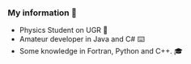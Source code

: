 ### My information 💬
- Physics Student on UGR 🔭
- Amateur developer in Java and C# ⌨️
- Some knowledge in Fortran, Python and C++. 🎓​
<!--
**QuendoDev/QuendoDev** is a ✨ _special_ ✨ repository because its `README.md` (this file) appears on your GitHub profile.

Here are some ideas to get you started:

- 🔭 I’m currently working on ...
- 🌱 I’m currently learning ...
- 👯 I’m looking to collaborate on ...
- 🤔 I’m looking for help with ...
- 💬 Ask me about ...
- 📫 How to reach me: ...
- 😄 Pronouns: ...
- ⚡ Fun fact: ...
-->
